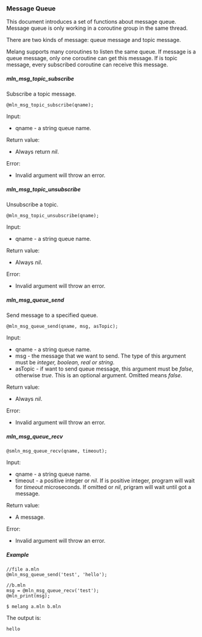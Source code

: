 ### Message Queue

This document introduces a set of functions about message queue.
Message queue is only working in a coroutine group in the same thread.

There are two kinds of message: queue message and topic message.

Melang supports many coroutines to listen the same queue. If message is a queue message, only one coroutine can get this message. If is topic message, every subscribed coroutine can receive this message.



##### mln_msg_topic_subscribe

Subscribe a topic message.

```
@mln_msg_topic_subscribe(qname);
```

Input:

- qname - a string queue name.

Return value:

- Always return *nil*.

Error:

- Invalid argument will throw an error.



##### mln_msg_topic_unsubscribe

Unsubscribe a topic.

```
@mln_msg_topic_unsubscribe(qname);
```

Input:

- qname - a string queue name.

Return value:

- Always *nil*.

Error:

- Invalid argument will throw an error.



##### mln_msg_queue_send

Send message to a specified queue.

```
@mln_msg_queue_send(qname, msg, asTopic);
```

Input:

- qname - a string queue name.
- msg - the message that we want to send. The type of this argument must be *integer, boolean, real or string*.
- asTopic - if want to send queue message, this argument must be *false*, otherwise *true*. This is an optional argument. Omitted means *false*.

Return value:

- Always *nil*.

Error:

- Invalid argument will throw an error.



##### mln_msg_queue_recv

```
@smln_msg_queue_recv(qname, timeout);
```

Input:

- qname - a string queue name.
- timeout - a positive integer or *nil*. If is positive integer, program will wait for *timeout* microseconds. If omitted or *nil*, prigram will wait until got a message.

Return value:

- A message.

Error:

- Invalid argument will throw an error.



##### Example

```
//file a.mln
@mln_msg_queue_send('test', 'hello');
```

```
//b.mln
msg = @mln_msg_queue_recv('test');
@mln_print(msg);
```

```
$ melang a.mln b.mln
```

The output is:

```
hello
```

